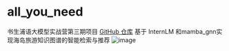 # all_you_need
书生浦语大模型实战营第三期项目
[GitHub 仓库](https://github.com/InternLM/Tutorial)
基于 InternLM 和mamba_gnn实现海岛旅游知识图谱的智能检索与推荐
![image](https://github.com/user-attachments/assets/9e381e21-db52-4b17-83ea-f8a677901162)
